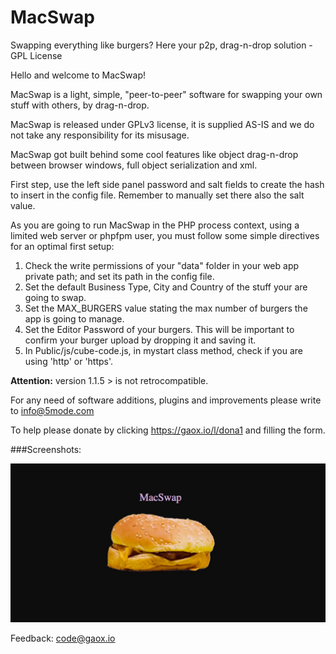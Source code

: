 # MacSwap
Swapping everything like burgers? Here your p2p, drag-n-drop solution - GPL License

Hello and welcome to MacSwap!<br>
	   
MacSwap is a light, simple, "peer-to-peer" software for swapping your own stuff with others, by drag-n-drop.<br>
	   
MacSwap is released under GPLv3 license, it is supplied AS-IS and we do not take any responsibility for its misusage.<br>

MacSwap got built behind some cool features like object drag-n-drop between browser windows, full object serialization and xml.

First step, use the left side panel password and salt fields to create the hash to insert in the config file. Remember to manually set there also the salt value.<br>
	   
As you are going to run MacSwap in the PHP process context, using a limited web server or phpfpm user, you must follow some simple directives for an optimal first setup:<br>
<ol>
  <li>Check the write permissions of your "data" folder in your web app private path; and set its path in the config file.</li>
  <li>Set the default Business Type, City and Country of the stuff your are going to swap.</li>
  <li>Set the MAX_BURGERS value stating the max number of burgers the app is going to manage.</li>
  <li>Set the Editor Password of your burgers. This will be important to confirm your burger upload by dropping it and saving it.</li>
  <li>In Public/js/cube-code.js, in mystart class method, check if you are using 'http' or 'https'.</li>	   
</ol>

<b>Attention:</b> version 1.1.5 > is not retrocompatible.  

For any need of software additions, plugins and improvements please write to <a href="mailto:info@5mode.com">info@5mode.com</a>  

To help please donate by clicking <a href="https://gaox.io/l/dona1">https://gaox.io/l/dona1</a> and filling the form.
    
###Screenshots:

 ![MacSwap in action](/Public/res/Screenshot1.jpg)<br>

Feedback: <a href="mailto:code@gaox.io" style="color:#e6d236;">code@gaox.io</a>
 
